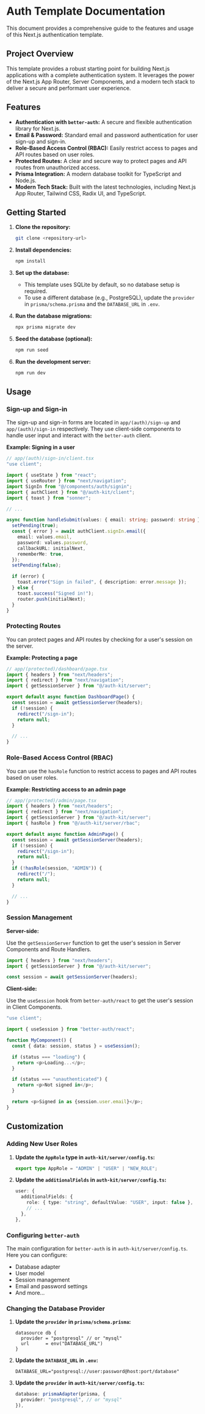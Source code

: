 # Auth Template Documentation

This document provides a comprehensive guide to the features and usage of this Next.js authentication template.

## Project Overview

This template provides a robust starting point for building Next.js applications with a complete authentication system. It leverages the power of the Next.js App Router, Server Components, and a modern tech stack to deliver a secure and performant user experience.

## Features

*   **Authentication with `better-auth`:** A secure and flexible authentication library for Next.js.
*   **Email & Password:** Standard email and password authentication for user sign-up and sign-in.
*   **Role-Based Access Control (RBAC):** Easily restrict access to pages and API routes based on user roles.
*   **Protected Routes:** A clear and secure way to protect pages and API routes from unauthorized access.
*   **Prisma Integration:** A modern database toolkit for TypeScript and Node.js.
*   **Modern Tech Stack:** Built with the latest technologies, including Next.js App Router, Tailwind CSS, Radix UI, and TypeScript.

## Getting Started

1.  **Clone the repository:**

    ```bash
    git clone <repository-url>
    ```

2.  **Install dependencies:**

    ```bash
    npm install
    ```

3.  **Set up the database:**

    *   This template uses SQLite by default, so no database setup is required.
    *   To use a different database (e.g., PostgreSQL), update the `provider` in `prisma/schema.prisma` and the `DATABASE_URL` in `.env`.

4.  **Run the database migrations:**

    ```bash
    npx prisma migrate dev
    ```

5.  **Seed the database (optional):**

    ```bash
    npm run seed
    ```

6.  **Run the development server:**

    ```bash
    npm run dev
    ```

## Usage

### Sign-up and Sign-in

The sign-up and sign-in forms are located in `app/(auth)/sign-up` and `app/(auth)/sign-in` respectively. They use client-side components to handle user input and interact with the `better-auth` client.

**Example: Signing in a user**

```typescript
// app/(auth)/sign-in/client.tsx
"use client";

import { useState } from "react";
import { useRouter } from "next/navigation";
import SignIn from "@/components/auth/signin";
import { authClient } from "@/auth-kit/client";
import { toast } from "sonner";

// ...

async function handleSubmit(values: { email: string; password: string }) {
  setPending(true);
  const { error } = await authClient.signIn.email({
    email: values.email,
    password: values.password,
    callbackURL: initialNext,
    rememberMe: true,
  });
  setPending(false);

  if (error) {
    toast.error("Sign in failed", { description: error.message });
  } else {
    toast.success("Signed in!");
    router.push(initialNext);
  }
}
```

### Protecting Routes

You can protect pages and API routes by checking for a user's session on the server.

**Example: Protecting a page**

```typescript
// app/(protected)/dashboard/page.tsx
import { headers } from "next/headers";
import { redirect } from "next/navigation";
import { getSessionServer } from "@/auth-kit/server";

export default async function DashboardPage() {
  const session = await getSessionServer(headers);
  if (!session) {
    redirect("/sign-in");
    return null;
  }

  // ...
}
```

### Role-Based Access Control (RBAC)

You can use the `hasRole` function to restrict access to pages and API routes based on user roles.

**Example: Restricting access to an admin page**

```typescript
// app/(protected)/admin/page.tsx
import { headers } from "next/headers";
import { redirect } from "next/navigation";
import { getSessionServer } from "@/auth-kit/server";
import { hasRole } from "@/auth-kit/server/rbac";

export default async function AdminPage() {
  const session = await getSessionServer(headers);
  if (!session) {
    redirect("/sign-in");
    return null;
  }
  if (!hasRole(session, "ADMIN")) {
    redirect("/");
    return null;
  }

  // ...
}
```

### Session Management

**Server-side:**

Use the `getSessionServer` function to get the user's session in Server Components and Route Handlers.

```typescript
import { headers } from "next/headers";
import { getSessionServer } from "@/auth-kit/server";

const session = await getSessionServer(headers);
```

**Client-side:**

Use the `useSession` hook from `better-auth/react` to get the user's session in Client Components.

```typescript
"use client";

import { useSession } from "better-auth/react";

function MyComponent() {
  const { data: session, status } = useSession();

  if (status === "loading") {
    return <p>Loading...</p>;
  }

  if (status === "unauthenticated") {
    return <p>Not signed in</p>;
  }

  return <p>Signed in as {session.user.email}</p>;
}
```

## Customization

### Adding New User Roles

1.  **Update the `AppRole` type in `auth-kit/server/config.ts`:**

    ```typescript
    export type AppRole = "ADMIN" | "USER" | "NEW_ROLE";
    ```

2.  **Update the `additionalFields` in `auth-kit/server/config.ts`:**

    ```typescript
    user: {
      additionalFields: {
        role: { type: "string", defaultValue: "USER", input: false },
        // ...
      },
    },
    ```

### Configuring `better-auth`

The main configuration for `better-auth` is in `auth-kit/server/config.ts`. Here you can configure:

*   Database adapter
*   User model
*   Session management
*   Email and password settings
*   And more...

### Changing the Database Provider

1.  **Update the `provider` in `prisma/schema.prisma`:**

    ```prisma
    datasource db {
      provider = "postgresql" // or "mysql"
      url      = env("DATABASE_URL")
    }
    ```

2.  **Update the `DATABASE_URL` in `.env`:**

    ```
    DATABASE_URL="postgresql://user:password@host:port/database"
    ```

3.  **Update the `provider` in `auth-kit/server/config.ts`:**

    ```typescript
    database: prismaAdapter(prisma, {
      provider: "postgresql", // or "mysql"
    }),
    ```
